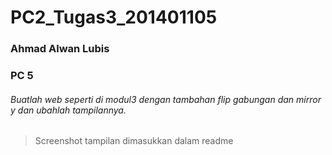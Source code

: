 # PC2_Tugas3_201401105
### Ahmad Alwan Lubis
### PC 5


###### Buatlah web seperti di modul3 dengan tambahan flip gabungan dan mirror y dan ubahlah tampilannya.
> Screenshot tampilan dimasukkan dalam readme